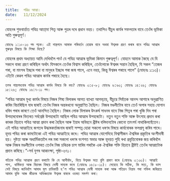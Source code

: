 ```yaml
---
title:  পৱিত্ৰ আত্মা।
date:   11/12/2024
---
```


যোহনৰ শুভবাৰ্ত্তাত পবিত্ৰ আতা্‌মা পিতৃ আৰু পুত্ৰৰ দৰে প্ৰধান নহয়। তথাপিও যীচুৰ কাৰ্যৰ সফলতাৰ বাবে তেওঁৰ ভূমিকা অতি গুৰুত্বপূৰ্ণ।

`যোহনঃ ১:১০-১৩ পদ পঢ়ক। এই শাস্ত্ৰপদে আমাক পৰিবৰ্তন হোৱাৰ বাবে অথবা ঈশ্বৰক গ্ৰহণ কৰাৰ বাবে পবিত্ৰ আত্মাৰ গুৰুত্বৰ বিষয়ে কি শিক্ষা দিছে?`

যোহনৰ প্ৰথম অধ্যায়ত আমি দেখিবলৈ পাওঁ যে পবিত্ৰ আত্মাৰ ভূমিকা কিমান গুৰুত্বপূৰ্ণ। যোহনে আমাক কৈছে যে যি সকলে বাক্য গ্ৰহণ কৰিছিল অৰ্থাৎ যিসকলে তেওঁক বিশ্বাস কৰিছিল, তেওঁলোকে ঈশ্বৰৰ সন্তান হৈছিল, যি সকল “তেজৰ পৰা, বা মাংসৰ ইচ্ছাৰ পৰা বা মানুহৰ ইচ্ছাৰ পৰা জন্ম পালে, এনে নহয়, কিন্তু ঈশ্বৰৰ পৰাহে পালে” (যোহনঃ ১:১৩)। এইটো কেৱল পবিত্ৰ আত্মাৰ কাৰ্যৰ পৰাহে হৈছে।

`তলৰ শাস্ত্ৰপদবোৰ পবিত্ৰ আত্মাৰ কাৰ্যৰ বিষয়ে কি কয়? যোহনঃ ৩:৫-৮; যোহনঃ ৬:৬৩; যোহনঃ ১৪:২৬; যোহনঃ ১৫:২৬; যোহনঃ ১৬:৭-১১ পদ।`

“পবিত্ৰ আত্মাৰ মুখ্য কাৰ্যৰ বিষয়ে নিজৰ শিষ্য বিলাকৰ আগত ব্যাখ্যা আগবঢ়ায়, যীচুৱে সিহঁতক আনন্দ আশাৰে অনুপ্ৰাণিত কৰিব বিচাৰিছিল যাৰ দ্বাৰাই তেওঁৰ নিজৰ অন্তৰখনো অনুপ্ৰাণিত হৈছিল। নিজৰ মণ্ডলীটোৰ বাবে তেওঁ অপাৰ সহায় যোগান ধৰিব পৰাৰ কাৰণে তেওঁ আনন্দিত হৈছিল। নিজৰ লোক বিলাকৰ উৎকৰ্ষ সাধনৰ বাবে নিজ পিতৃৰ পৰা খুজি দিব পৰা উপহাৰবোৰৰ ভিতৰত সৰ্বশ্ৰেষ্ঠ উপহাৰটো আছিল পবিত্ৰ আত্মাৰ উপহাৰটো। নতুন নতুন শক্তি আৰু উৎসাহ প্ৰদান কৰা কাৰক হিচাবে পবিত্ৰ আত্মা প্ৰদান কৰা হৈছিল আৰু ইয়াৰ অবিহনে খ্ৰীষ্টৰ বলিদানটোৰ কোনো তাৎপৰ্য নাথাকিলহেঁতেন। এই পবিত্ৰ আত্মাইহে জগতৰ উদ্ধাৰকৰ্ত্তাজনাৰ দ্বাৰাই সম্পন্ন হোৱা সকলো ধৰণৰ বিষয়ে কাৰ্যবোৰক ফলপ্ৰসূ কৰিব পাৰে। হৃদয় পবিত্ৰ কৰা কামটোকো এই পবিত্ৰ আত্মাইহে কৰে। পবিত্ৰ আত্মাৰ যোগেদিহে বিশ্বাসীজন ঐশ্বৰিক প্ৰকৃতিৰ অংশীদাৰী হয়। দুষ্টতা আৰু অধাৰ্মিকতালৈ লৰ মৰা সকলো ধৰণৰ বংশগত স্বভাৱ আৰু হৃদয়ত পুহি ৰখা প্ৰবৃত্তিবোৰক জয় কৰিবলৈ আৰু নিজৰ মণ্ডলীটোৰ ওপৰত তেওঁৰ নিজ চৰিত্ৰক চাপ মাৰিব পৰাকৈ এক ঐশ্বৰিক শক্তি হিচাবে খ্ৰীষ্টই তেওঁৰ আত্মাটোক প্ৰদান কৰিছে।”-সৰ্ব যুগৰ আকাংক্ষা, পৃষ্ঠা-৬৭১।

`গতিকে পবিত্ৰ আত্মাক গ্ৰহণ কৰাটো কি যে আশীৰ্বাদ, যিয়ে ঈশ্বৰক সত্য বুলি প্ৰমাণ কৰে (যোহনঃ ৩:৩৩)। আত্মাই পাপ, ধাৰ্মিকতা আৰু বিচাৰৰ বিষয়ে দোষী সাব্যস্ত কৰে (যোহনঃ ১৬:৮-১১)। সেয়েহে কি সঠিক, কি সত্য, কি ভাল সেই বিষয়ে জানিবলৈ আমাৰ মূল চাবিকাঠি হ’ল পবিত্ৰ আত্মাৰ দোষী সাব্যস্ত কৰা আৰু পতিয়ন নিয়াব পৰা শক্তিৰ জৰিয়তে আমাৰ যুক্তি আৰু জীৱনৰ অভিজ্ঞতাক ঈশ্বৰৰ বাক্যৰ ওচৰত সমৰ্পণ কৰা।`